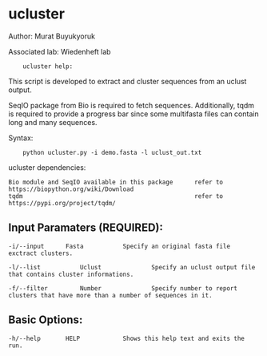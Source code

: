 # ucluster

Author: Murat Buyukyoruk

Associated lab: Wiedenheft lab

        ucluster help:

This script is developed to extract and cluster sequences from an uclust output.

SeqIO package from Bio is required to fetch sequences. Additionally, tqdm is required to provide a progress bar since some multifasta files can contain long and many sequences.

Syntax:

        python ucluster.py -i demo.fasta -l uclust_out.txt

ucluster dependencies:

	Bio module and SeqIO available in this package      refer to https://biopython.org/wiki/Download
	tqdm                                                refer to https://pypi.org/project/tqdm/
	
Input Paramaters (REQUIRED):
----------------------------
	-i/--input		Fasta			Specify an original fasta file exctract clusters.
	
	-l/--list       	Uclust          	Specify an uclust output file that contains cluster informations.
	
	-f/--filter     	Number          	Specify number to report clusters that have more than a number of sequences in it.
	
Basic Options:
--------------
	-h/--help		HELP			Shows this help text and exits the run.

